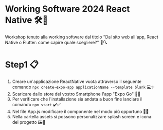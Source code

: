 # Working Software 2024 React Native 🛠️📱
Workshop tenuto alla working software dal titolo "Dal sito web all'app, React Native o Flutter: come capire quale scegliere?" 🤔🔍
 
# Step1 📋
1. Creare un'applicazione ReactNative vuota attraverso il seguente comando `npx create-expo-app applicationName --template blank` 💻✨
2. Scaricare dallo store del vostro Smartphone l'app "Expo Go" 📲🛒
3. Per verificare che l'installazione sia andata a buon fine lanciare il comando `npm start` ✔️✅
4. Nel file App.js modificare il componente nel modo più opportuno 🔧📝
5. Nella cartella assets si possono personalizzare splash screen e icona del progetto 🖼️🎨